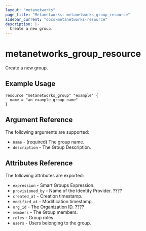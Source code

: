 ```yaml
---
layout: "metanetworks"
page_title: "Metanetworks: metanetworks_group_resource"
sidebar_current: "docs-metanetworks-resource"
description: |-
  Create a new group.
---
```


# metanetworks_group_resource

Create a new group.

## Example Usage

```hcl
resource "metanetworks_group" "example" {
  name = "an_example_group name"
}
```

## Argument Reference

The following arguments are supported:

* `name` - (required) The group name.
* `description` - The Group Description.

## Attributes Reference

The following attributes are exported:

* `expression` - Smart Groups Expression.
* `provisioned_by` - Name of the Identity Provider. ????
* `created_at` - Creation timestamp.
* `modified_at` - Modification timestamp.
* `org_id` - The Organization ID. ????
* `members` - The Group members.
* `roles` - Group roles
* `users` - Users belonging to the group.